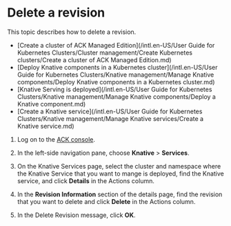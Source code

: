 # Delete a revision

This topic describes how to delete a revision.

-   [Create a cluster of ACK Managed Edition](/intl.en-US/User Guide for Kubernetes Clusters/Cluster management/Create Kubernetes clusters/Create a cluster of ACK Managed Edition.md)
-   [Deploy Knative components in a Kubernetes cluster](/intl.en-US/User Guide for Kubernetes Clusters/Knative management/Manage Knative components/Deploy Knative components in a Kubernetes cluster.md)
-   [Knative Serving is deployed](/intl.en-US/User Guide for Kubernetes Clusters/Knative management/Manage Knative components/Deploy a Knative component.md)
-   [Create a Knative service](/intl.en-US/User Guide for Kubernetes Clusters/Knative management/Manage Knative services/Create a Knative service.md)

1.  Log on to the [ACK console](https://cs.console.aliyun.com).

2.  In the left-side navigation pane, choose **Knative** \> **Services**.

3.  On the Knative Services page, select the cluster and namespace where the Knative Service that you want to mange is deployed, find the Knative service, and click **Details** in the Actions column.

4.  In the **Revision Information** section of the details page, find the revision that you want to delete and click **Delete** in the Actions column.

5.  In the Delete Revision message, click **OK**.


